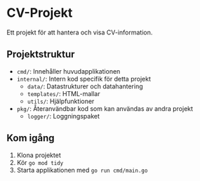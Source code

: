 # CV-Projekt

Ett projekt för att hantera och visa CV-information.

## Projektstruktur

- `cmd/`: Innehåller huvudapplikationen
- `internal/`: Intern kod specifik för detta projekt
  - `data/`: Datastrukturer och datahantering
  - `templates/`: HTML-mallar
  - `utils/`: Hjälpfunktioner
- `pkg/`: Återanvändbar kod som kan användas av andra projekt
  - `logger/`: Loggningspaket

## Kom igång

1. Klona projektet
2. Kör `go mod tidy`
3. Starta applikationen med `go run cmd/main.go` 
